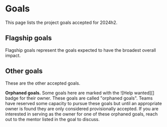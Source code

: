 # Goals

This page lists the <!-- #GOALS --> project goals accepted for 2024h2.

## Flagship goals

Flagship goals represent the goals expected to have the broadest overall impact. 

<!-- GOALS 'Flagship' -->

## Other goals

These are the other accepted goals. 

**Orphaned goals.** Some goals here are marked with the ![Help wanted][] badge for their owner. These goals are called "orphaned goals". Teams have reserved some capacity to pursue these goals but until an appropriate owner is found they are only considered provisionally accepted. If you are interested in serving as the owner for one of these orphaned goals, reach out to the mentor listed in the goal to discuss.

<!-- GOALS 'Accepted,Orphaned' -->
